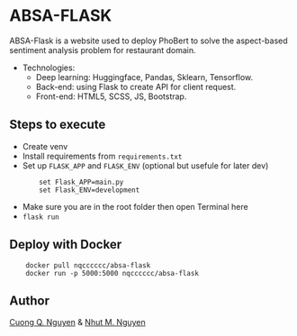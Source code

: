 
# ABSA-FLASK

ABSA-Flask is a website used to deploy PhoBert to solve the aspect-based sentiment analysis problem for restaurant domain.  
- Technologies:
	- Deep learning: Huggingface, Pandas, Sklearn, Tensorflow.
	- Back-end: using Flask to create API for client request.
	- Front-end: HTML5, SCSS, JS, Bootstrap.
## Steps to execute 
- Create venv 
- Install requirements from `requirements.txt`
- Set up `FLASK_APP` and `FLASK_ENV` (optional but usefule for later dev)
    ```
        set Flask_APP=main.py
        set Flask_ENV=development
    ```
- Make sure you are in the root folder then open Terminal here 
- `flask run`
## Deploy with Docker
```
	docker pull nqcccccc/absa-flask
	docker run -p 5000:5000 nqcccccc/absa-flask
```
## Author
[Cuong Q. Nguyen] & [Nhut M. Nguyen]

[Cuong Q. Nguyen]: https://linkedin/in/nguyenquoccuonggg
[Nhut M. Nguyen]: https://github.com/NhutNguyen236